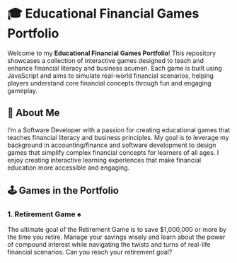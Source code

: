 # 🎓 Educational Financial Games Portfolio

Welcome to my **Educational Financial Games Portfolio**! This repository showcases a collection of interactive games designed to teach and enhance financial literacy and business acumen. Each game is built using JavaScript and aims to simulate real-world financial scenarios, helping players understand core financial concepts through fun and engaging gameplay.

## 💼 About Me

I’m a Software Developer with a passion for creating educational games that teaches financial literacy and business principles. My goal is to leverage my background in accounting/finance and software development to design games that simplify complex financial concepts for learners of all ages. I enjoy creating interactive learning experiences that make financial education more accessible and engaging.

## 🕹️ Games in the Portfolio

### 1. **Retirement Game** ♠️  
The ultimate goal of the Retirement Game is to save $1,000,000 or more by the time you retire. Manage your savings wisely and learn about the power of compound interest while navigating the twists and turns of real-life financial scenarios. Can you reach your retirement goal?

